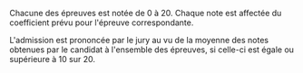 Chacune des épreuves est notée de 0 à 20. Chaque note est affectée du coefficient prévu pour l'épreuve correspondante.

L'admission est prononcée par le jury au vu de la moyenne des notes obtenues par le candidat à l'ensemble des épreuves, si celle-ci est égale ou supérieure à 10 sur 20.
